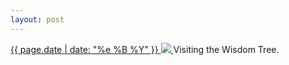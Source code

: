 ```yaml
---
layout: post
---
```


<p>
  <a href="/326">
    <time>{{ page.date | date: "%e %B %Y" }}</time>
    <img src="{{ site.assets_url }}/326.jpg">
  </a>
  Visiting the Wisdom Tree.
</p>
